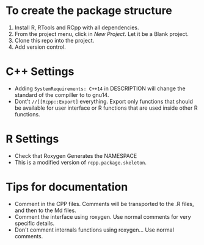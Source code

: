 # To create the package structure

1. Install R, RTools and RCpp with all dependencies.
1. From the project menu, click in *New Project*. Let it be a Blank project.
1. Clone this repo into the project.
1. Add version control.

# C++ Settings

- Adding `SystemRequirements: C++14` in DESCRIPTION will change the standard of the compiller to to gnu14.
- Dont't `//[[Rcpp::Export]` everything. Export only functions that should be available for user interface or R functions that are used inside other R functions.

# R Settings

- Check that Roxygen Generates the NAMESPACE
- This is a modified version of `rcpp.package.skeleton`.

# Tips for documentation

- Comment in the CPP files. Comments will be transported to the .R files, and then to the Md files.
- Comment the interface using roxygen. Use normal comments for very specific details.
- Don't comment internals functions using roxygen... Use normal comments.
